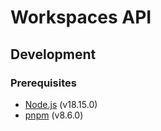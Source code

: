# Workspaces API

## Development

### Prerequisites

- [Node.js](https://nodejs.org/en/) (v18.15.0)
- [pnpm](https://pnpm.io/) (v8.6.0)
